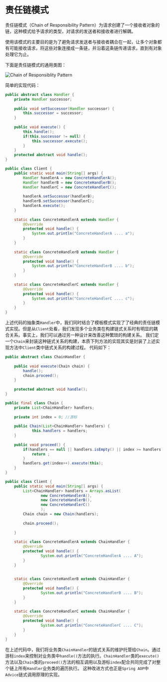 # 责任链模式

责任链模式（Chain of Responsibility Pattern）为请求创建了一个接收者对象的链，这种模式给予请求的类型，对请求的发送者和接收者进行解耦。

使用该模式的主要目的是为了避免请求发送者与接收者耦合在一起，让多个对象都有可能接收请求，将这些对象连接成一条链，并沿着这条链传递请求，直到有对象处理它为止。

下面是责任链模式的通用类图：

![Chain of Responsiblity Pattern](./images/chain_of_responsiblity.png)

简单的实现代码：

```java
public abstract class Handler {
	private Handler successor;
	
	public void setSuccessor(Handler successor) {
		this.successor = successor;
	}
	
	public void execute() {
		this.handle();
		if(this.successor != null) {
			this.successor.execute();
		}
	}
	protected abstract void handle();
}

public class Client {
	public static void main(String[] args) {
		Handler handlerA = new ConcreteHandlerA();
		Handler handlerB = new ConcreteHandlerB();
		Handler handlerC = new ConcreteHandlerC();
		
		handlerA.setSuccessor(handlerB);
		handlerB.setSuccessor(handlerC);
		handlerA.execute();
	}
	
	static class ConcreteHandlerA extends Handler {
		@Override
		protected void handle() {
			System.out.println("ConcreteHandlerA .... a");
		}
	}
	
	static class ConcreteHandlerB extends Handler {
		@Override
		protected void handle() {
			System.out.println("ConcreteHandlerB .... b");
		}
	}
	
	static class ConcreteHandlerC extends Handler {
		@Override
		protected void handle() {
			System.out.println("ConcreteHandlerC .... c");
		}
	}
}
```
上述代码的抽象类`Handler`中，我们同时结合了模板模式实现了了经典的责任链模式实现。但是从`Client`处看，我们发现多个业务类在构建链式关系时有明显的耦合关系。事实上，我们可以通过另一种设计来改善这种繁琐的构建关系。 我们定一个`Chain`来封装这种链式关系的构建，本质下列方法的实现其实是封装了上述实现方法中`Client`类中链式关系的构建过程。 代码如下：

```java
public abstract class ChainHandler {
	
	public void execute(Chain chain) {
		handle();
		chain.proceed();
	}
	
	protected abstract void handle();
}

public final class Chain {
	private List<ChainHandler> handlers;
	
	private int index = 0; //游标
	
	public Chain(List<ChainHandler> handlers) {
			this.handlers = handlers;
	}
	
	public void proceed() {
		if(handlers == null || handlers.isEmpty() || index >= handlers.size()) {
			return ;
		}
		handlers.get(index++).execute(this);
	}
}

public class Client {
	public static void main(String[] args) {
		List<ChainHandler> handlers = Arrays.asList(
				new ConcreteHandlerA(),
				new ConcreteHandlerB(),
				new ConcreteHandlerC()
				);
		Chain chain = new Chain(handlers);
		
		chain.proceed();
		
	}
	
	static class ConcreteHandlerA extends ChainHandler {
		@Override
		protected void handle() {
				System.out.println("ConcreteHandlerA .... A");
		}
	}
	
	
	static class ConcreteHandlerB extends ChainHandler {
		@Override
		protected void handle() {
				System.out.println("ConcreteHandlerB .... B");
		}
	}
	
	static class ConcreteHandlerC extends ChainHandler {
		@Override
		protected void handle() {
				System.out.println("ConcreteHandlerC .... C");
		}
	}
}
```
在上述代码中，我们将业务类`ChainHandler`的链式关系的维护托管给`Chain`。通过游标`index`来控制对业务类中`handle()`方法的执行。`ChainHandler`类的`execute()`方法以及`Chain`类的`proceed()`方法的相互调用以及游标`index`配合共同完成了对整个链上所有`Handler`业务类的遍历执行。 这种改进方式也正是`Spring AOP`中`Advice`链式调用原理的实现。